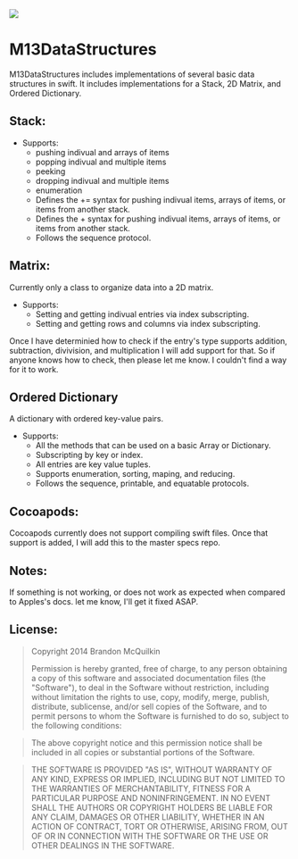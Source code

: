 <img src="https://raw.github.com/Marxon13/M13DataStructures/master/ReadmeResources/M13DataStructuresBanner.png">

M13DataStructures
============

M13DataStructures includes implementations of several basic data structures in swift. It includes implementations for a Stack, 2D Matrix, and Ordered Dictionary.

Stack:
----------

* Supports:
	* pushing indivual and arrays of items
	* popping indivual and multiple items
	* peeking
	* dropping indivual and multiple items
	* enumeration
	* Defines the += syntax for pushing indivual items, arrays of items, or items from another stack.
	* Defines the + syntax for pushing indivual items, arrays of items, or items from another stack.
	* Follows the sequence protocol.

Matrix:
----------

Currently only a class to organize data into a 2D matrix. 

* Supports:
	* Setting and getting indivual entries via index subscripting.
	* Setting and getting rows and columns via index subscripting.

Once I have determinied how to check if the entry's type supports addition, subtraction, divivision, and multiplication I will add support for that. So if anyone knows how to check, then please let me know. I couldn't find a way for it to work.

Ordered Dictionary
------------------

A dictionary with ordered key-value pairs.

* Supports:
	* All the methods that can be used on a basic Array or Dictionary.
	* Subscripting by key or index. 
	* All entries are key value tuples.
	* Supports enumeration, sorting, maping, and reducing.
	* Follows the sequence, printable, and equatable protocols.

Cocoapods:
-------
Cocoapods currently does not support compiling swift files. Once that support is added, I will add this to the master specs repo.

Notes:
----------
If something is not working, or does not work as expected when compared to Apples's docs. let me know, I'll get it fixed ASAP.

License:
---------
> Copyright 2014 Brandon McQuilkin 
>
>Permission is hereby granted, free of charge, to any person obtaining
a copy of this software and associated documentation files (the
"Software"), to deal in the Software without restriction, including
without limitation the rights to use, copy, modify, merge, publish,
distribute, sublicense, and/or sell copies of the Software, and to
permit persons to whom the Software is furnished to do so, subject to
the following conditions:

>The above copyright notice and this permission notice shall be
included in all copies or substantial portions of the Software.

>THE SOFTWARE IS PROVIDED "AS IS", WITHOUT WARRANTY OF ANY KIND,
EXPRESS OR IMPLIED, INCLUDING BUT NOT LIMITED TO THE WARRANTIES OF
MERCHANTABILITY, FITNESS FOR A PARTICULAR PURPOSE AND
NONINFRINGEMENT. IN NO EVENT SHALL THE AUTHORS OR COPYRIGHT HOLDERS BE
LIABLE FOR ANY CLAIM, DAMAGES OR OTHER LIABILITY, WHETHER IN AN ACTION
OF CONTRACT, TORT OR OTHERWISE, ARISING FROM, OUT OF OR IN CONNECTION
WITH THE SOFTWARE OR THE USE OR OTHER DEALINGS IN THE SOFTWARE.
